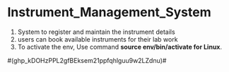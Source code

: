 # Instrument_Management_System

1. System to register and maintain the instrument details
2. users can book available instruments for their lab work
3. To activate the env, Use command **source env/bin/activate for Linux**.

#(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)#
